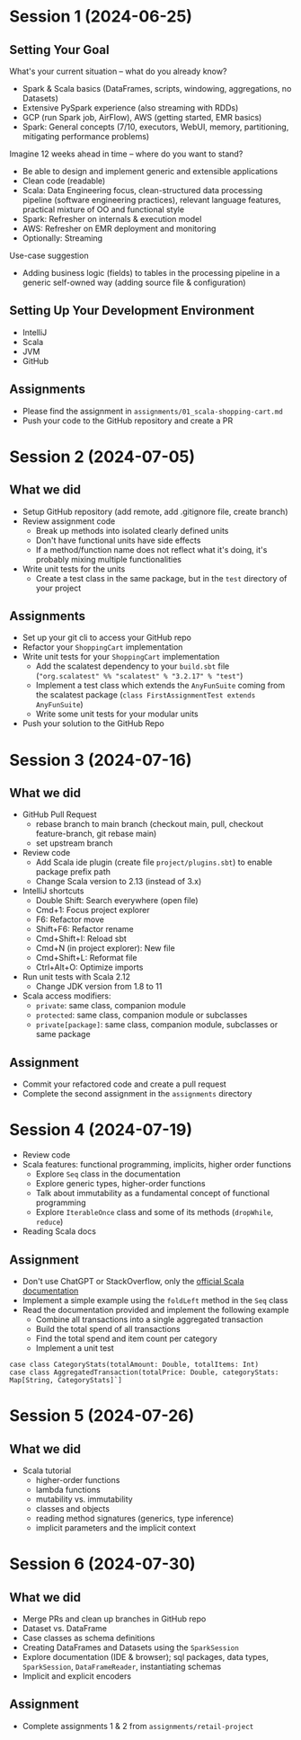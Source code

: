 # Session 1 (2024-06-25)

## Setting Your Goal

What's your current situation – what do you already know?

- Spark & Scala basics (DataFrames, scripts, windowing, aggregations, no Datasets)
- Extensive PySpark experience (also streaming with RDDs)
- GCP (run Spark job, AirFlow), AWS (getting started, EMR basics)
- Spark: General concepts (7/10, executors, WebUI, memory, partitioning, mitigating performance problems)

Imagine 12 weeks ahead in time – where do you want to stand?

- Be able to design and implement generic and extensible applications
- Clean code (readable)
- Scala: Data Engineering focus, clean-structured data processing pipeline (software engineering practices), relevant language features, practical mixture of OO and functional style
- Spark: Refresher on internals & execution model
- AWS: Refresher on EMR deployment and monitoring
- Optionally: Streaming

Use-case suggestion

- Adding business logic (fields) to tables in the processing pipeline in a generic self-owned way (adding source file & configuration)

## Setting Up Your Development Environment

- IntelliJ
- Scala
- JVM
- GitHub

## Assignments

- Please find the assignment in `assignments/01_scala-shopping-cart.md`
- Push your code to the GitHub repository and create a PR

# Session 2 (2024-07-05)

## What we did

- Setup GitHub repository (add remote, add .gitignore file, create branch)
- Review assignment code
  - Break up methods into isolated clearly defined units
  - Don't have functional units have side effects
  - If a method/function name does not reflect what it's doing, it's probably mixing multiple functionalities
- Write unit tests for the units
  - Create a test class in the same package, but in the `test` directory of your project

## Assignments

- Set up your git cli to access your GitHub repo
- Refactor your `ShoppingCart` implementation
- Write unit tests for your `ShoppingCart` implementation 
  - Add the scalatest dependency to your `build.sbt` file (`"org.scalatest" %% "scalatest" % "3.2.17" % "test"`)
  - Implement a test class which extends the `AnyFunSuite` coming from the scalatest package (`class FirstAssignmentTest extends AnyFunSuite`)
  - Write some unit tests for your modular units
- Push your solution to the GitHub Repo

# Session 3 (2024-07-16)

## What we did

- GitHub Pull Request
  - rebase branch to main branch (checkout main, pull, checkout feature-branch, git rebase main)
  - set upstream branch
- Review code
  - Add Scala ide plugin (create file `project/plugins.sbt`) to enable package prefix path
  - Change Scala version to 2.13 (instead of 3.x)
- IntelliJ shortcuts
  - Double Shift: Search everywhere (open file)
  - Cmd+1: Focus project explorer
  - F6: Refactor move
  - Shift+F6: Refactor rename
  - Cmd+Shift+I: Reload sbt
  - Cmd+N (in project explorer): New file
  - Cmd+Shift+L: Reformat file
  - Ctrl+Alt+O: Optimize imports
- Run unit tests with Scala 2.12
  - Change JDK version from 1.8 to 11
- Scala access modifiers:
  - `private`: same class, companion module
  - `protected`: same class, companion module or subclasses
  - `private[package]`: same class, companion module, subclasses or same package

## Assignment

- Commit your refactored code and create a pull request
- Complete the second assignment in the `assignments` directory

# Session 4 (2024-07-19)

- Review code
- Scala features: functional programming, implicits, higher order functions
  - Explore `Seq` class in the documentation
  - Explore generic types, higher-order functions
  - Talk about immutability as a fundamental concept of functional programming
  - Explore `IterableOnce` class and some of its methods (`dropWhile`, `reduce`)
- Reading Scala docs

## Assignment

- Don't use ChatGPT or StackOverflow, only the [official Scala documentation](https://www.scala-lang.org/api/2.13.14/scala/collection/Seq.html)
- Implement a simple example using the `foldLeft` method in the `Seq` class
- Read the documentation provided and implement the following example
  - Combine all transactions into a single aggregated transaction 
  - Build the total spend of all transactions 
  - Find the total spend and item count per category
  - Implement a unit test
```
case class CategoryStats(totalAmount: Double, totalItems: Int)
case class AggregatedTransaction(totalPrice: Double, categoryStats: Map[String, CategoryStats]`]
```

# Session 5 (2024-07-26)

## What we did

- Scala tutorial
  - higher-order functions
  - lambda functions
  - mutability vs. immutability
  - classes and objects
  - reading method signatures (generics, type inference)
  - implicit parameters and the implicit context 

# Session 6 (2024-07-30)

## What we did

- Merge PRs and clean up branches in GitHub repo 
- Dataset vs. DataFrame
- Case classes as schema definitions
- Creating DataFrames and Datasets using the `SparkSession`
- Explore documentation (IDE & browser); sql packages, data types, `SparkSession`, `DataFrameReader`, instantiating schemas
- Implicit and explicit encoders

## Assignment

- Complete assignments 1 & 2 from `assignments/retail-project`